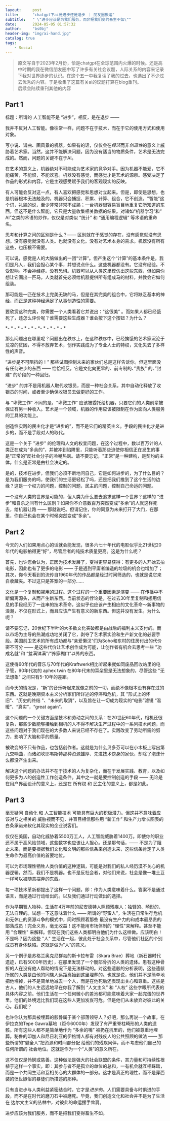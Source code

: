 ```yaml
---
layout:     post
title:      "chatgpt下ai是进步还是退步 ｜ 朋友圈搬运"
subtitle:   " \"进步应该是为我们服务，而非把我们变的畜生不如\""
date:       2024-05-05 01:57:32
author:     "bs0bj"
header-img: "img/ai-hand.jpg"
catalog: true
tags:
    - Social
---
```

>原文写自于2023年2月份，恰是chatgpt在全球范围内火爆的时候。还是高中时期的我在微信朋友圈中写了许多有关社会议题，人际关系的内容来记录下我对世界逐步的认识。在这个五一中我复读了我的过去，也选出了不少过去优秀的内容。于是收集了这篇有关ai的议题打算在blog重刊。
> <br/>后续会陆续重刊其他的内容

## Part 1
标题：所谓的 人工智能不是 “进步”，相反，是在退步 —— 

我并不反对人工智能。像往常一样，问题不在于技术，而在于它的使用方式和使用对象。

写小说、谱曲、画风景的机器，如果有的话，仅仅会在*经济*而非*创造性*的意义上威胁着艺术家。当然，这并不能解决问题，因为没有适当的物质条件，艺术是无法完成的。然而，问题的关键不在于AI。

在艺术的意义上，机器绝对不可能成为艺术家的竞争对手。因为机器不能爱，它不能痛苦，不能恨，不能欢喜。机器没有感觉，而感觉才是艺术的源泉。感受决定了作品的形式和内容，它是主观感受赋予我们的客观现实的反映。

有人可能会反对这一点，有人喜欢把感觉和思想对立起来。但是，即使是思想，也是机器根本无法触及的。机器只会捕捉、积累、计算、组合，它不创造。"智能”这个词，礼貌的说，至少非常非常不成熟；一台机器很容易盲目地重复它所知道的东西，但这不是什么智能，它只是大量收集相关数据的结果。对诸如“机器学习”和“ AI”之类的术语的炒作，仅仅是对类似 “统计” 和 “通用编程逻辑” 等术语的重命名。

思考和计算之间的区别是什么？—— 区别就在于感觉的存在，没有感觉就没有思想。没有感觉就没有人类。也就没有文化。没有对艺术本身的需求。机器没有所有这些，也压根不需要。

可以说，感觉是人的大脑做出的一团“计算”。但产生这个“计算”的基本条件是，我们是凡人，我们会担心某个事，并想说点什么。这些机器都没有。它没有经验。不受影响。不会神经症。没有恐惧。机器可以从人类这里模仿出这些东西，但如果你想让它画出一匹马，人类就首先必须给机器提供所有组成马的材料，并教会它如何组装。

那可能是一匹在技术上完美无缺的马，但是在其完美的组合中，它将缺乏基本的神经，而正是这种神经满足了从事创造性的需要。

要欣赏这种完美，你需要一个人类看着它并说出："这很美” 。而如果人都已经饿死了，还怎么评价呢？谁需要这些生成器？谁会按下这个按钮？为什么？

*- * - * - * - * - *- * - * - * - *

那么问题出在哪里呢？问题出在秩序上，在这种秩序中，已经挨饿的艺术家沉沦于荒凉的贫困，不得不放弃艺术，创作实践成为了专业人士的特权，文化失去了多样性的声音。

“进步是不可阻挡的！” 那些试图控制未来的家伙们总是这样告诉你。但这里面没有任何进步的东西 —— 恰恰相反，它是文化向更早的、前专制的、”贵族" 的、”封建" 的阶段的一种回归。

“进步” 的并不是用机器人取代收银员，而是一种社会关系，其中自动化释放了收银员的时间，或者至少确保收银员去做更好的工作。

与 "卑微工作” 不同的是，"卑微工作” 应该被委托给机器，只要它们的人类前辈被保证有另一种收入。艺术是一个领域，机器的作用应该被限制在作为面向人类服务的工具的功能上。

创造性实践的民主化才是“进步的”，而不是它们的精英主义。手段的民主化才是进步的，而不是手段对人的取代。

这是一个关于 "进步" 的伦理和人文的权宜问题，在这个过程中，数以百万计的人类正在成为“多余的”，并被冲到陷阱里，只能听着那些迫使你相信正在发生的事是“正常的”反社会分子的冷嘲热讽。请不要忘记，"正常"是一种建构，是契约的主体。什么是正常是由社会决定的。

是的，技术在进步，但我们必须不断地问自己，它是如何进步的，为了什么目的？是为我们服务的吗，使我们的生活更轻松了吗，还是把我们推到了这个生活的边缘？这是一个权力的问题，控制的问题，民主的问题，控制自己命运的问题。

一个没有人类的世界是可能的，但人类为什么要去追求这样一个世界？这样的 "进步"和自杀之间有什么区别？如果你不介意数百万突然变成“多余”的人就这样死去，给机器让路 —— 那就说吧。但请记住，你的同意为未来打开了大门，在那里，你自己也会在某个时候突然变成“多余”。

## Part 2
今天的人们如果用点心的话就会能发现，很多六七十年代的电影似乎比21世纪20年代的电影拍得更“好”，尽管后者的纯技术质量更高。这是为什么呢？ 

首先，也许您会认为，正因为技术发展了，变得更容易获得：有更多的人开始去拍电影，因此也有了更多的电影 —— 于是遇到平庸者编造的垃圾的机会也增加了；其次，你今天看到的流传自1960年代的作品都是经过时间筛选的，也就是说它来自收藏夹。不过这只是答案的一部分......

文化是一个复制和挪用的过程。这个过程的一个重要因素是演变 —— 在传播中不断偏离源头，从而产生新东西。当前状态的悖论是，在过去30年里复制和挪用信息的手段经历了一连串的技术革命，这似乎也应该产生相应的文化革命～新事物的浪潮，不仅在形式上，而且应该产生有意义的新东西。但这并没有发生。为什么呢？

请不要忘记，20世纪下半叶的大多数文化突破都是由战后的福利主义支付的。而 以市场为主导的热潮成功地关闭了它，剥夺了艺术家实验和生产新文化的必要手段。美国前卫艺术的所有成功都与“亲爱懒汉”们为Soho和东村的住房付出的代价密不可分 —— 是这些代价让艺术创作成为可能，让创作者有机会去思考一些 "功成名就"和 “盆满钵满"/“养家糊口”以外的东西。

这使得60年代的音乐与70年代的Kraftwerk相比听起来就如同废品回收站里的电子管，90年代初的 aphex twin  在80年代末的耳朵里是无法想象的，尽管这些 "无法想象" 之间只有5-10年的差距。

而今天的情况是，“新”的音乐听起来就像之前的一切，而绝不像根本没有存在过的东西。这就是晚期资本主义分析家们所详述的停滞和危机，其 "形式上的怀旧"、"历史的终结 "、"未来的取消”，以及旨在让一切成为现实的“电影”滤镜 “温暖”、“真实”，“great again”。

这个问题的一个关键方面是技术和劳动之间的关系：在20世纪60年代，相机还很复杂，那些少数能够接触到相机的人不得不解决生产过程中的一系列技术问题，而这些问题对于我们现在的大多数人来说已经不存在了。实践改变了劳动所需的努力，影响了大脑和手的质量。

被改变的不只有作品，也包括创作者。这就是为什么贝多芬可以在小木板上写出第九交响曲，而诸如坎耶韦斯特那种资源雄厚、先进技术傍身的家伙，却除了泡沫什么都没产生出来。

解决这个问题的办法并不在于技术的人为复杂化，而在于发展实践、教育，以及如何更多为*人*的创造性工作创造条件。其中之一就是要控制创造的手段 —— 无论是在用户界面设计的意义上，还是在 所有权 和 民主化的意义上，都是如此。

## Part 3
毫无疑问 自动化 和 人工智能技术 可能具有巨大的积极潜力。但这并不意味着应该对与之相关的 威胁视而不见，并盲目相信那些用 “新工作” 和生产力增长图表的白条承诺来软化其现实的企业说客们。

仅仅在美国，自动化威胁着5500万工人，人工智能威胁着1400万。即使你的职业还不属于高风险领域，这些数字也应该让人担心。还是那句话，—— 不是为了阻止未来，而是要根据我们文化和文明的那些信条来创造未来，这些信条肯定了人类生命作为最高价值的首要地位。

可以为市场理性牺牲人类价值的这种逻辑，可能是对我们的私人经历漠不关心的机器逻辑。然而，我们不是机器。也不是反社会者，对他们来说，社会是像一堆土豆一样可以被随意摆弄的东西。

每一项技术革新都提出了这样一个问题，即：作为人类意味着什么。答案不是通过语言，而是通过行动给出的。以及我们通过行动做出的选择。

作为早期智人物种，生活在4万年前的尼安德特人照顾残疾人：独臂的、畸形的、无法自理的。试想一下这意味着什么 —— 所谓的“野蛮人”，生活在日常生存危机和无休止的资源斗争的模式中，同时照顾着那些 最没有生产力的和成本最昂贵的部落成员！完全义务，毫无收益！这不能用市场体制的 "理性"来解释。甚至不能用 "合理性" 来解释。但现在我们这些人类都明白他们为什么这样做。应该明白！不是吗？因为这些 "人" 生活在一起，彼此处于社会关系中，尽管他们社区的个别成员有身体缺陷。这就是做为“人”的意义。

另一个例子是苏格兰奥克尼群岛的斯卡拉布雷（Skara Brae）葬地（新石器时代遗迹，已有5000年历史），在那里发现了一个髋部骨折的人类的遗体。患有这种骨折的人在没有他人帮助的情况下是无法移动的。对这些遗骸的分析表明，这些遗骸所属的人类是由他的同族人远距离抬到这里埋葬的。也就是说，他们并不是简单地把他埋掉，并不是简单地减去一个人，而是在他死后还表现出关心和尊重。这些是古人，他们的人生远远地早在你我了解到 “人文主义” 和 “人权” 这些字眼所代表的具体内容之前。他们生活在一个任何微小的差池都可能意味着大家一起完蛋的世界里。他们的处境远比我们现在这些人更加岌岌可危。但是他们从未放弃对彼此的关心。我们呢？

也许你认为那具被埋葬的骸骨属于某个部落领导人？好吧，那么再说一个故事。在伊拉克的Tepe Gawra墓地（距今6000年）发现了有严重脊柱畸形的人类的遗骸。所有这些人都不是简单地作为 “多余的嘴” 被扔在坑里的，他们被尊重地埋葬。秘鲁的印加人和尼日利亚的伊格博人都有对残疾人的公共照顾的做法 —— 那些所谓的“健全人”把资源和时间都分配 给他们的残疾同伴，而不考虑他们自己的任何所谓的 社会地位。这就是作为一个“人类”的意义所在。

这不仅仅是怜悯或慈善。这种做法是强大的社会联盟的条件，其力量和可持续性根植于这样一个事实，即：其参与者不是孤立的单位的总和，一有机会就互相踩踏，而是一个共同生活和互相关心的大群体的一部分。这才是真正的理性，而不是穿西装的愤世嫉俗的暴徒们所描述的那种。 

只有当进步与人类利益紧密结合时，它才是*进步的*。人们需要具备与时俱进的手段，而不是在时代的磨刀石中被磨死。毕竟，我们创造文化和社会并不是为了生活在 达尔文主义的丛林中，对彼此的命运摆手耸肩。

进步应该为我们服务，而不是把我们变得畜生不如。
